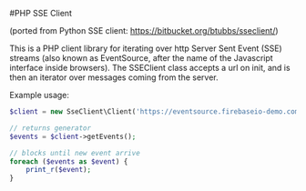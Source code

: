 #PHP SSE Client

(ported from Python SSE client: https://bitbucket.org/btubbs/sseclient/)

This is a PHP client library for iterating over http Server Sent Event (SSE) streams (also known as EventSource, after the name of the Javascript interface inside browsers).
The SSEClient class accepts a url on init, and is then an iterator over messages coming from the server.

Example usage:

```php
$client = new SseClient\Client('https://eventsource.firebaseio-demo.com/.json');

// returns generator
$events = $client->getEvents();

// blocks until new event arrive
foreach ($events as $event) {
    print_r($event);
}
```
